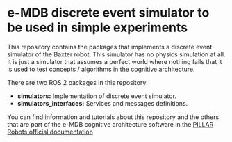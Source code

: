 # e-MDB discrete event simulator to be used in simple experiments

This repository contains the packages that implements a discrete event simulator of the Baxter robot. This simulator has no physics simulation at all. It is just a simulator that assumes a perfect world where nothing fails that it is used to test concepts / algorithms in the cognitive architecture.

There are two ROS 2 packages in this repository:

- **simulators:** Implementation of discrete event simulator.
- **simulators_interfaces:** Services and messages definitions.

You can find information and tutorials about this repository and the others that are part of the e-MDB cognitive architecture software in the [PILLAR Robots official documentation](https://docs.pillar-robots.eu/en/latest/)

